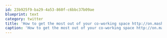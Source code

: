 ```yaml
---
id: 23b925f9-ba29-4a53-860f-c6bbc37b09ae
blueprint: text
category: twitter
title: 'How to get the most out of your co-working space http://on.mash.to/iZXVjS'
caption: 'How to get the most out of your co-working space http://on.mash.to/iZXVjS'
---
```

